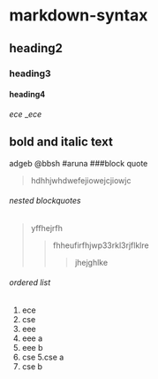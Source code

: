 # markdown-syntax
## heading2
### heading3
#### heading4
*ece*
__ece_
## bold and italic text
adgeb
@bbsh
#aruna
###block quote 
>hdhhjwhdwefejiowejcjiowjc
###### nested blockquotes
> yffhejrfh
>> fhheufirfhjwp33rkl3rjflklre
>>> jhejghlke
###### ordered list 
1. ece
2. cse
3. eee
  1. eee a
  2. eee b
4. cse 
  5.cse a
  6. cse b
